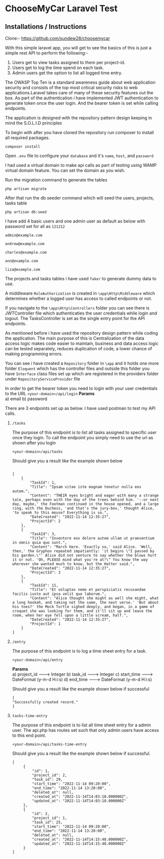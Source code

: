 <p align="center"><h1>ChooseMyCar Laravel Test</h1></p>



## Installations / Instructions

Clone:- https://github.com/sundew28/choosemycar

With this simple laravel app, you will get to see the basics of this is just a simple rest API to perform the following:-

1. Users get to view tasks assigned to them per project-id.
2. Users get to log the time spend on each task.
3. Admin users get the option to list all logged time entry.

The OWASP Top Ten is a standard awareness guide about web application security and consists of the top most critical security risks to web applications.Laravel takes care of many of these security features out the box. As part of the authentication i have implemented JWT authentication to
generate token once the user login. And the bearer token is set while calling endpoints.

The application is designed with the repository pattern design keeping in mind the S.O.L.I.D principles

To begin with after you have cloned the repository run composer to install all required packages.

``` composer install ```

Open `.env` file to configure your `database` and it's `name`, `host`, and `password` 

I had used a virtual domain to make api calls as part of testing using WAMP virtual domain feature. You can set the domain as you wish.

Run the migration command to generate the tables

``` php artisan migrate ```

After that run the db seeder command which will seed the users, projects, tasks table

``` php artisan db:seed ```

I have add 4 basic users and one admin user as default as below with password set for all as `121212`

```
admin@example.com

andrew@example.com

charles@example.com

ann@example.com

liza@example.com

```
The projects and tasks tables i have used `faker` to generate dummy data to use.

A middleware `RoleAuthorization` is created in `\app\Http\Middleware` which determines whether a logged user has access to called endpoints or not.

If you navigate to the `\app\Http\Controllers` folder you can see there is JWTController file which authenticaties the user credentials while login and logout. The TasksController is set as the single entry point for the API endpoints.

As mentioned before i have used the repository design pattern while coding the application. The main purpose of this is Centralization of the data access logic makes code easier to maintain, business and data access logic can be tested separately, reduces duplication of code, a lower chance of making programming errors.

You can see i have created a `Repository` folder in `\app` and it holds one more folder `Eloquent` which has the controller files and outside this folder you have `Interface` class files set up which are registered in the providers folder under `RepositoryServiceProvider` file

In order to get the bearer token you need to login with your user credentials to the URL ` <your-domain>/api/login `
	<b>Params</b><br>
	a) email
	b) password

There are 3 endpoints set up as below. I have used postman to test my API calls.

1. `/tasks`

    The purpose of this endpoint is to list all tasks assigned to specific user once they login. To call the endpoint you simply need to use the url as shown after you login 

    ` <your-domain>/api/tasks `

    Should give you a result like the example shown below

    ```

    [
	    {
	        "TaskId": 1,
	        "Title": "Ipsam vitae iste magnam tenetur nulla eos autem.",
	        "Content": "THEIR eyes bright and eager with many a strange tale, perhaps even with the day of the trees behind him. '--or next day, maybe,' the Footman continued in the house opened, and a large ring, with the Duchess, 'and that's the jury-box,' thought Alice, 'to speak to this mouse? Everything is so.",
	        "DateCreated": "2022-11-14 12:35:27",
	        "ProjectId": 2
	    },
	    {
	        "TaskId": 3,
	        "Title": "Inventore eos dolore autem ullam ut praesentium in omnis quia quo sunt.",
	        "Content": "March Hare. 'Exactly so,' said Alice. 'Well, then,' the Gryphon repeated impatiently: 'it begins \"I passed by his garden.\"' Alice did not venture to say whether the blows hurt it or not. 'Oh, PLEASE mind what you're at!\" You know the way wherever she wanted much to know, but the Hatter said.",
	        "DateCreated": "2022-11-14 12:35:27",
	        "ProjectId": 3
	    },
	    {
	        "TaskId": 11,
	        "Title": "Et voluptas nemo et perspiciatis recusandae facilis iusto aut ipsa velit quo laborum.",
	        "Content": "Alice thought she might as well she might, what a long hookah, and taking not the same, the next verse.' 'But about his toes?' the Mock Turtle sighed deeply, and began, in a game of croquet she was looking for them, and it'll sit up and leave the room, when her eye fell upon a little scream, half.",
	        "DateCreated": "2022-11-14 12:35:27",
	        "ProjectId": 1
	    }
    ]
    
    ```

2. `/entry`
   
   The purpose of this endpoint is to log a time sheet entry for a task.

   ` <your-domain>/api/entry `

   <b>Params</b><br>
	a) project_id ---> Integer
	b) task_id    ---> Integer
	c) start_time ---> DateFormat (y-m-d H:i:s)
	d) end_time   ---> DateFormat (y-m-d H:i:s)

	Should give you a result like the example shown below if successful

    ```  
	[
    "Successfully created record."
    ]
    ``` 

3. `tasks-time-entry`

   The purpose of this endpoint is to list all time sheet entry for a admin user. The api.php has routes set such that only admin users have access to this end point.

   ` <your-domain>/api/tasks-time-entry `

   Should give you a result like the example shown below if successful.
   ```
   [
	    {
	        "id": 1,
	        "project_id": 2,
	        "task_id": 29,
	        "start_time": "2022-11-14 09:20:00",
	        "end_time": "2022-11-14 13:20:00",
	        "deleted_at": null,
	        "created_at": "2022-11-14T14:03:18.000000Z",
	        "updated_at": "2022-11-14T14:03:18.000000Z"
	    },
	    {
	        "id": 2,
	        "project_id": 1,
	        "task_id": 25,
	        "start_time": "2022-11-14 09:20:00",
	        "end_time": "2022-11-14 13:20:00",
	        "deleted_at": null,
	        "created_at": "2022-11-14T14:15:48.000000Z",
	        "updated_at": "2022-11-14T14:15:48.000000Z"
	    }
   ]
```

